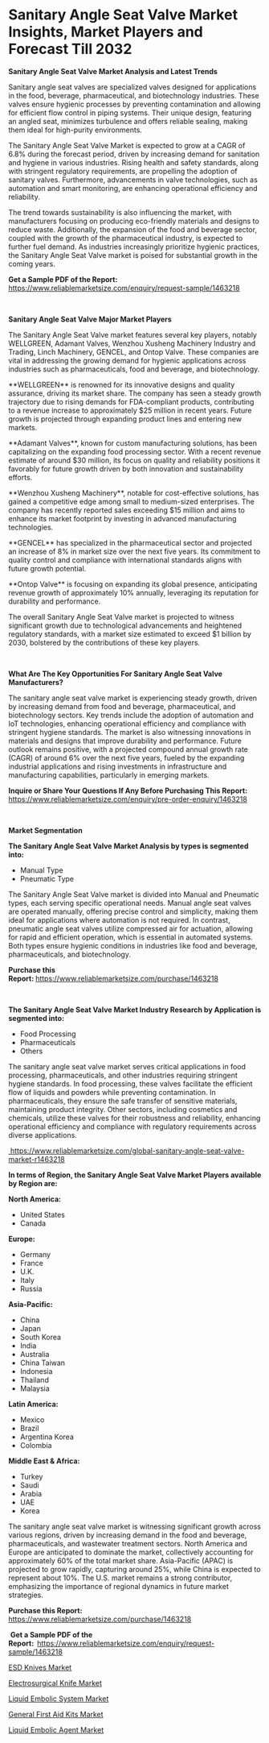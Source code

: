 <p><h1>Sanitary Angle Seat Valve Market Insights, Market Players and Forecast Till 2032</h1></p><p><strong>Sanitary Angle Seat Valve Market Analysis and Latest Trends</strong></p>
<p><p>Sanitary angle seat valves are specialized valves designed for applications in the food, beverage, pharmaceutical, and biotechnology industries. These valves ensure hygienic processes by preventing contamination and allowing for efficient flow control in piping systems. Their unique design, featuring an angled seat, minimizes turbulence and offers reliable sealing, making them ideal for high-purity environments.</p><p>The Sanitary Angle Seat Valve Market is expected to grow at a CAGR of 6.8% during the forecast period, driven by increasing demand for sanitation and hygiene in various industries. Rising health and safety standards, along with stringent regulatory requirements, are propelling the adoption of sanitary valves. Furthermore, advancements in valve technologies, such as automation and smart monitoring, are enhancing operational efficiency and reliability. </p><p>The trend towards sustainability is also influencing the market, with manufacturers focusing on producing eco-friendly materials and designs to reduce waste. Additionally, the expansion of the food and beverage sector, coupled with the growth of the pharmaceutical industry, is expected to further fuel demand. As industries increasingly prioritize hygienic practices, the Sanitary Angle Seat Valve market is poised for substantial growth in the coming years.</p></p>
<p><strong>Get a Sample PDF of the Report:&nbsp;</strong> <a href="https://www.reliablemarketsize.com/enquiry/request-sample/1463218?utm_campaign=2470&utm_medium=2&utm_source=Github&utm_content=ia&utm_term=09042025&utm_id=sanitary-angle-seat-valve">https://www.reliablemarketsize.com/enquiry/request-sample/1463218</a></p>
<p>&nbsp;</p>
<p><strong>Sanitary Angle Seat Valve Major Market Players</strong></p>
<p><p>The Sanitary Angle Seat Valve market features several key players, notably WELLGREEN, Adamant Valves, Wenzhou Xusheng Machinery Industry and Trading, Linch Machinery, GENCEL, and Ontop Valve. These companies are vital in addressing the growing demand for hygienic applications across industries such as pharmaceuticals, food and beverage, and biotechnology.</p><p>**WELLGREEN** is renowned for its innovative designs and quality assurance, driving its market share. The company has seen a steady growth trajectory due to rising demands for FDA-compliant products, contributing to a revenue increase to approximately $25 million in recent years. Future growth is projected through expanding product lines and entering new markets.</p><p>**Adamant Valves**, known for custom manufacturing solutions, has been capitalizing on the expanding food processing sector. With a recent revenue estimate of around $30 million, its focus on quality and reliability positions it favorably for future growth driven by both innovation and sustainability efforts.</p><p>**Wenzhou Xusheng Machinery**, notable for cost-effective solutions, has gained a competitive edge among small to medium-sized enterprises. The company has recently reported sales exceeding $15 million and aims to enhance its market footprint by investing in advanced manufacturing technologies.</p><p>**GENCEL** has specialized in the pharmaceutical sector and projected an increase of 8% in market size over the next five years. Its commitment to quality control and compliance with international standards aligns with future growth potential.</p><p>**Ontop Valve** is focusing on expanding its global presence, anticipating revenue growth of approximately 10% annually, leveraging its reputation for durability and performance.</p><p>The overall Sanitary Angle Seat Valve market is projected to witness significant growth due to technological advancements and heightened regulatory standards, with a market size estimated to exceed $1 billion by 2030, bolstered by the contributions of these key players.</p></p>
<p>&nbsp;</p>
<p><strong>What Are The Key Opportunities For Sanitary Angle Seat Valve Manufacturers?</strong></p>
<p><p>The sanitary angle seat valve market is experiencing steady growth, driven by increasing demand from food and beverage, pharmaceutical, and biotechnology sectors. Key trends include the adoption of automation and IoT technologies, enhancing operational efficiency and compliance with stringent hygiene standards. The market is also witnessing innovations in materials and designs that improve durability and performance. Future outlook remains positive, with a projected compound annual growth rate (CAGR) of around 6% over the next five years, fueled by the expanding industrial applications and rising investments in infrastructure and manufacturing capabilities, particularly in emerging markets.</p></p>
<p><strong>Inquire or Share Your Questions If Any Before Purchasing This Report:</strong> <a href="https://www.reliablemarketsize.com/enquiry/pre-order-enquiry/1463218?utm_campaign=2470&utm_medium=2&utm_source=Github&utm_content=ia&utm_term=09042025&utm_id=sanitary-angle-seat-valve">https://www.reliablemarketsize.com/enquiry/pre-order-enquiry/1463218</a></p>
<p>&nbsp;</p>
<p><strong>Market Segmentation</strong></p>
<p><strong>The Sanitary Angle Seat Valve Market Analysis by types is segmented into:</strong></p>
<p><ul><li>Manual Type</li><li>Pneumatic Type</li></ul></p>
<p><p>The Sanitary Angle Seat Valve market is divided into Manual and Pneumatic types, each serving specific operational needs. Manual angle seat valves are operated manually, offering precise control and simplicity, making them ideal for applications where automation is not required. In contrast, pneumatic angle seat valves utilize compressed air for actuation, allowing for rapid and efficient operation, which is essential in automated systems. Both types ensure hygienic conditions in industries like food and beverage, pharmaceuticals, and biotechnology.</p></p>
<p><strong>Purchase this Report:&nbsp;</strong><a href="https://www.reliablemarketsize.com/purchase/1463218?utm_campaign=2470&utm_medium=2&utm_source=Github&utm_content=ia&utm_term=09042025&utm_id=sanitary-angle-seat-valve">https://www.reliablemarketsize.com/purchase/1463218</a></p>
<p>&nbsp;</p>
<p><strong>The Sanitary Angle Seat Valve Market Industry Research by Application is segmented into:</strong></p>
<p><ul><li>Food Processing</li><li>Pharmaceuticals</li><li>Others</li></ul></p>
<p><p>The sanitary angle seat valve market serves critical applications in food processing, pharmaceuticals, and other industries requiring stringent hygiene standards. In food processing, these valves facilitate the efficient flow of liquids and powders while preventing contamination. In pharmaceuticals, they ensure the safe transfer of sensitive materials, maintaining product integrity. Other sectors, including cosmetics and chemicals, utilize these valves for their robustness and reliability, enhancing operational efficiency and compliance with regulatory requirements across diverse applications.</p></p>
<p><a href="https://www.reliablemarketsize.com/global-sanitary-angle-seat-valve-market-r1463218?utm_campaign=2470&utm_medium=2&utm_source=Github&utm_content=ia&utm_term=09042025&utm_id=sanitary-angle-seat-valve">&nbsp;https://www.reliablemarketsize.com/global-sanitary-angle-seat-valve-market-r1463218</a></p>
<p><strong>In terms of Region, the Sanitary Angle Seat Valve Market Players available by Region are:</strong></p>
<p>
    <p> <strong> North America: </strong>
        <ul>
            <li>United States</li>
            <li>Canada</li>
        </ul>
        </p> 
    <p> <strong> Europe: </strong>
        <ul>
            <li>Germany</li>
            <li>France</li>
            <li>U.K.</li>
            <li>Italy</li>
            <li>Russia</li>
        </ul>
        </p> 
    <p> <strong> Asia-Pacific: </strong>
        <ul>
            <li>China</li>
            <li>Japan</li>
            <li>South Korea</li>
            <li>India</li>
            <li>Australia</li>
            <li>China Taiwan</li>
            <li>Indonesia</li>
            <li>Thailand</li>
            <li>Malaysia</li>
        </ul>
        </p> 
    <p> <strong> Latin America: </strong>
        <ul>
            <li>Mexico</li>
            <li>Brazil</li>
            <li>Argentina Korea</li>
            <li>Colombia</li>
        </ul>
        </p> 
    <p> <strong> Middle East & Africa: </strong>
        <ul>
            <li>Turkey</li>
            <li>Saudi</li>
            <li>Arabia</li>
            <li>UAE</li>
            <li>Korea</li>
        </ul>
    </p>
    </p>
<p><p>The sanitary angle seat valve market is witnessing significant growth across various regions, driven by increasing demand in the food and beverage, pharmaceuticals, and wastewater treatment sectors. North America and Europe are anticipated to dominate the market, collectively accounting for approximately 60% of the total market share. Asia-Pacific (APAC) is projected to grow rapidly, capturing around 25%, while China is expected to represent about 10%. The U.S. market remains a strong contributor, emphasizing the importance of regional dynamics in future market strategies.</p></p>
<p><strong>Purchase this Report: </strong><a href="https://www.reliablemarketsize.com/purchase/1463218?utm_campaign=2470&utm_medium=2&utm_source=Github&utm_content=ia&utm_term=09042025&utm_id=sanitary-angle-seat-valve">https://www.reliablemarketsize.com/purchase/1463218</a></p>
<p>&nbsp;<strong>Get a Sample PDF of the Report:&nbsp;&nbsp;</strong><a href="https://www.reliablemarketsize.com/enquiry/request-sample/1463218?utm_campaign=2470&utm_medium=2&utm_source=Github&utm_content=ia&utm_term=09042025&utm_id=sanitary-angle-seat-valve">https://www.reliablemarketsize.com/enquiry/request-sample/1463218</a></p>
<p><strong></strong></p>
<p><p><a href="https://www.linkedin.com/pulse/comprehensive-evaluation-sustainability-esd-knives-marketfrom-iujve?utm_campaign=2470&utm_medium=2&utm_source=Github&utm_content=ia&utm_term=09042025&utm_id=sanitary-angle-seat-valve">ESD Knives Market</a></p><p><a href="https://www.linkedin.com/pulse/electrosurgical-knife-market-growth-forecast-20252032-73-cagr-uuyle?utm_campaign=2470&utm_medium=2&utm_source=Github&utm_content=ia&utm_term=09042025&utm_id=sanitary-angle-seat-valve">Electrosurgical Knife Market</a></p><p><a href="https://www.linkedin.com/pulse/liquid-embolic-system-market-analysis-sizetrends-size-forecast-chcye?utm_campaign=2470&utm_medium=2&utm_source=Github&utm_content=ia&utm_term=09042025&utm_id=sanitary-angle-seat-valve">Liquid Embolic System Market</a></p><p><a href="https://www.linkedin.com/pulse/general-first-aid-kits-market-size-revenue-growth-projected-ck00e?utm_campaign=2470&utm_medium=2&utm_source=Github&utm_content=ia&utm_term=09042025&utm_id=sanitary-angle-seat-valve">General First Aid Kits Market</a></p><p><a href="https://www.linkedin.com/pulse/forecasting-liquid-embolic-agent-market-2025-2032-report-technology-p6yee?utm_campaign=2470&utm_medium=2&utm_source=Github&utm_content=ia&utm_term=09042025&utm_id=sanitary-angle-seat-valve">Liquid Embolic Agent Market</a></p></p>